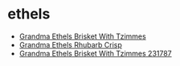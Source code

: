# ethels

 * [Grandma Ethels Brisket With Tzimmes](../../index/g/grandma-ethels-brisket-with-tzimmes-231787.json)
 * [Grandma Ethels Rhubarb Crisp](../../index/g/grandma-ethels-rhubarb-crisp.json)
 * [Grandma Ethels Brisket With Tzimmes 231787](../../index/g/grandma-ethels-brisket-with-tzimmes-231787.json)
